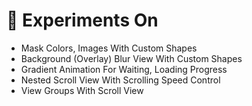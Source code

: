# 🧪 Experiments On
- Mask Colors, Images With Custom Shapes <br/>
- Background (Overlay) Blur View With Custom Shapes <br/>
- Gradient Animation For Waiting, Loading Progress <br/>
- Nested Scroll View With Scrolling Speed Control 
- View Groups With Scroll View 
